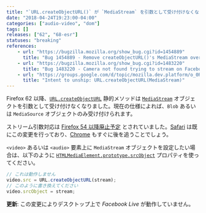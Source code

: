 ```yaml
---
title: "`URL.createObjectURL()` が `MediaStream` を引数として受け付けなくなりました"
date: "2018-04-24T19:23:00-04:00"
categories: ["audio-video", "dom"]
tags: []
releases: ["62", "68-esr"]
statuses: "breaking"
references:
    - url: "https://bugzilla.mozilla.org/show_bug.cgi?id=1454889"
      title: "Bug 1454889 - Remove createObjectURL()'s MediaStream overload"
    - url: "https://bugzilla.mozilla.org/show_bug.cgi?id=1483220"
      title: "Bug 1483220 - Camera not found trying to stream on Facebook"
    - url: "https://groups.google.com/d/topic/mozilla.dev.platform/o_0RoYoCmM4/discussion"
      title: "Intent to unship: URL.createObjectURL(MediaStream)"
---
```

Firefox 62 以降、[`URL.createObjectURL`](https://developer.mozilla.org/docs/Web/API/URL/createObjectURL) 静的メソッドは [`MediaStream`](https://developer.mozilla.org/docs/Web/API/MediaStream) オブジェクトを引数として受け付けなくなりました。現在の仕様によれば、`Blob` あるいは `MediaSource` オブジェクトのみ受け付けられます。

ストリーム引数対応は [Firefox 54 以降廃止予定](https://www.fxsitecompat.dev/ja/docs/2017/url-createobjecturl-stream-has-been-deprecated/) とされていました。[Safari](https://bugs.webkit.org/show_bug.cgi?id=167518) は既にこの変更を行っており、[Chrome](https://bugs.chromium.org/p/chromium/issues/detail?id=800767) もすぐに後を追うことでしょう。

`<video>` あるいは `<audio>` 要素上に `MediaStream` オブジェクトを設定したい場合は、以下のように [`HTMLMediaElement.prototype.srcObject`](https://developer.mozilla.org/docs/Web/API/HTMLMediaElement/srcObject) プロパティを使ってください。

```js
// これは動作しません
video.src = URL.createObjectURL(stream);
// このように書き換えてください
video.srcObject = stream;
```

**更新**: この変更によりデスクトップ上で *Facebook Live* が動作していません。
